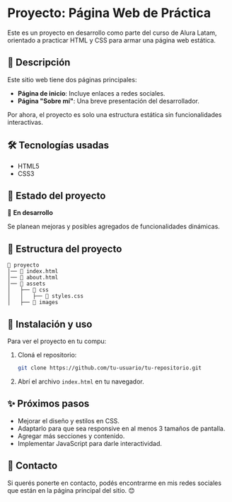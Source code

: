 # Proyecto: Página Web de Práctica

Este es un proyecto en desarrollo como parte del curso de Alura Latam, orientado a practicar HTML y CSS para armar una página web estática.

## 📌 Descripción
Este sitio web tiene dos páginas principales:
- **Página de inicio**: Incluye enlaces a redes sociales.
- **Página "Sobre mí"**: Una breve presentación del desarrollador.

Por ahora, el proyecto es solo una estructura estática sin funcionalidades interactivas.

## 🛠️ Tecnologías usadas
- HTML5
- CSS3

## 🚀 Estado del proyecto
📌 **En desarrollo**

Se planean mejoras y posibles agregados de funcionalidades dinámicas.

## 📂 Estructura del proyecto
```
📁 proyecto
│── 📄 index.html
│── 📄 about.html
│── 📁 assets
│   ├── 📁 css
│   │   ├── 📄 styles.css
│   ├── 📁 images
```

## 📌 Instalación y uso
Para ver el proyecto en tu compu:
1. Cloná el repositorio:
   ```bash
   git clone https://github.com/tu-usuario/tu-repositorio.git
   ```
2. Abrí el archivo `index.html` en tu navegador.

## ✨ Próximos pasos
- Mejorar el diseño y estilos en CSS.
- Adaptarlo para que sea responsive en al menos 3 tamaños de pantalla.
- Agregar más secciones y contenido.
- Implementar JavaScript para darle interactividad.

## 📧 Contacto
Si querés ponerte en contacto, podés encontrarme en mis redes sociales que están en la página principal del sitio. 😊

